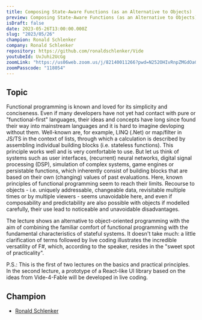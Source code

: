 ```yaml
---
title: Composing State-Aware Functions (as an Alternative to Objects)
preview: Composing State-Aware Functions (as an Alternative to Objects)
isDraft: false
date: 2023-05-26T13:00:00.000Z
slug: "2023/05/26"
champion: Ronald Schlenker
company: Ronald Schlenker
repository: https://github.com/ronaldschlenker/Vide
youtubeId: UvJuhi2UcGg
zoomLink: "https://us06web.zoom.us/j/82140011266?pwd=N252OHIvRnpZMGdOaGE2M3gycUh3Zz09"
zoomPasscode: "118054"
---
```


## Topic

Functional programming is known and loved for its simplicity and conciseness. Even if many developers have not yet had contact with pure or "functional-first" languages, their ideas and concepts have long since found their way into mainstream languages and it is hard to imagine devloping without them.
Well-known are, for example, LINQ (.Net) or map/filter in JS/TS in the context of lists, through which a calculation is described by assembling individual building blocks (i.e. stateless functions). This principle works well and is very comfortable to use.
But let us think of systems such as user interfaces, (recurrent) neural networks, digital signal processing (DSP), simulation of complex systems, game engines or persistable functions, which inherently consist of building blocks that are based on their own (changing) values of past evaluations.
Here, known principles of functional programming seem to reach their limits. Recourse to objects - i.e. uniquely addressable, changeable data, revisitable multiple times or by multiple viewers - seems unavoidable here, and even if composability and predictability are also possible with objects if modelled carefully, their use lead to noticeable and unavoidable disadvantages.

The lecture shows an alternative to object-oriented programming with the aim of combining the familiar comfort of functional programming with the fundamental characteristics of stateful systems. It doesn't take much: a little clarification of terms followed by live coding illustrates the incredible versatility of F#, which, according to the speaker, resides in the "sweet spot of practicality".

P.S.: This is the first of two lectures on the basics and practical principles. In the second lecture, a prototype of a React-like UI library based on the ideas from Vide-4-Fable will be developed in live coding.

## Champion

- [Ronald Schlenker](https://twitter.com/SchlenkR)
